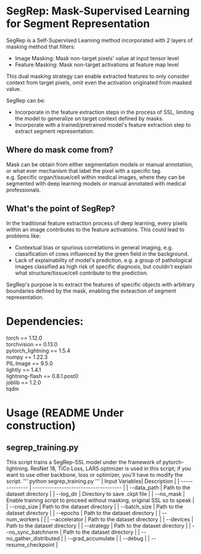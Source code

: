 # SegRep: Mask-Supervised Learning for Segment Representation

SegRep is a Self-Supervised Learning method incorporated with 2 layers of masking method that filters:
  - Image Masking: Mask non-target pixels' value at input tensor level
  - Feature Masking: Mask non-target activations at feature map level

This dual masking strategy can enable extracted features to only consider context from target pixels, omit even the activation originated from masked value.

SegRep can be:  
  - Incorporate in the feature extraction steps in the process of SSL, limiting the model to generalize on target context defined by masks.
  - Incorporate with a trained/pretrained model's feature extraction step to extract segment representation.

## Where do mask come from?  

Mask can be obtain from either segmentation models or manual annotation, or what ever mechanism that label the pixel with a specific tag.  
e.g. Specific organ/tissue/cell within medical images, where they can be segmented with deep learning models or manual annotated with medical professionals.  

## What's the point of SegRep?

In the traditional feature extraction process of deep learning, every pixels within an image contributes to the feature activations. 
This could lead to problems like:
  - Contextual bias or spurious correlations in general imaging, e.g. classification of cows influenced by the green field in the background.
  - Lack of explainability of model's prediction, e.g. a group of pathological images classified as high risk of specific diagnosis, but couldn't explain what structure/tissue/cell contribute to the prediction.

SegRep's purpose is to extract the features of specific objects with arbitrary boundaries defined by the mask, enabling the exteaction of segment representation.

# Dependencies:  

torch == 1.12.0  
torchvision == 0.13.0  
pytorch_lightning == 1.5.4  
numpy == 1.22.3  
PIL.Image == 9.5.0  
lightly == 1.4.1  
lightning-flash == 0.8.1.post0   
joblib == 1.2.0  
tqdm  

# Usage (README Under construction)
## segrep_training.py
This script trains a SegRep-SSL model under the framework of pytorch-lightning.
ResNet 18, TiCo Loss, LARS optimizer is used in this script; if you want to use other backbone, loss or optimizer, you'll have to modify the script. 
'''
python segrep_training.py 
'''
| Input Variables| Description                           |
| -------------- | ------------------------------------- |
| --data_path      | Path to the dataset directory    |
| --log_dir      | Directory to save .ckpt file    |
| --no_mask      | Enable training script to proceed without masking, original SSL so to speak    |
| --crop_size      | Path to the dataset directory    |
| --batch_size      | Path to the dataset directory    |
| --epochs      | Path to the dataset directory    |
| --num_workers      |                              |
| --accelerator      | Path to the dataset directory    |
| --devices      | Path to the dataset directory    |
| --strategy      | Path to the dataset directory    |
| --no_sync_batchnorm      | Path to the dataset directory    |
| --no_gather_distributed      |
| --grad_accumulate      |
| --debug      |
| --resume_checkpoint      |
